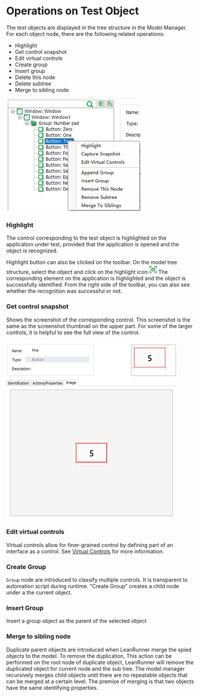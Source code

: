 # Operations on Test Object

The test objects are displayed in the tree structure in the Model Manager. For each object node, there are the following related operations:

* Highlight
* Get control snapshot
* Edit virtual controls
* Create group
* Insert group
* Delete this node
* Delete subtree
* Merge to sibling node

![](assets/3.3_node_operations.png)

### Highlight

The control corresponding to the test object is highlighted on the application under test, provided that the application is opened and the object is recognized.

Highlight button can also be clicked on the toolbar. On the model tree structure, select the object and click on the highlight icon.![](assets/3.3_4_highlight.png) The corresponding element on the application is highlighted and the object is successfully identified. From the right side of the toolbar, you can also see whether the recognition was successful or not.


### Get control snapshot

Shows the screenshot of the corresponding control. This screenshot is the same as the screenshot thumbnail on the upper part. For some of the larger controls, it is helpful to see the full view of the control.

![](assets/3.5_snapshot.png)

### Edit virtual controls

Virtual controls allow for finer-grained control by defining part of an interface as a control. See [Virtual Controls](virtual_control.md) for more information.

### Create Group
`Group` node are introduced to classify multiple controls. It is transparent to automation script during runtime. "Create Group" creates a child node under a the current object.

### Insert Group
Insert a group object as the parent of the selected object

### Merge to sibling node
Duplicate parent objects are introduced when LeanRunner merge the spied objects to the model. To remove the duplication, This action can be performed on the root node of duplicate object, LeanRunner will remove the duplicated object for current node and the sub tree. The model manager recursively merges child objects until there are no repeatable objects that can be merged at a certain level. The premise of merging is that two objects have the same identifying properties.


